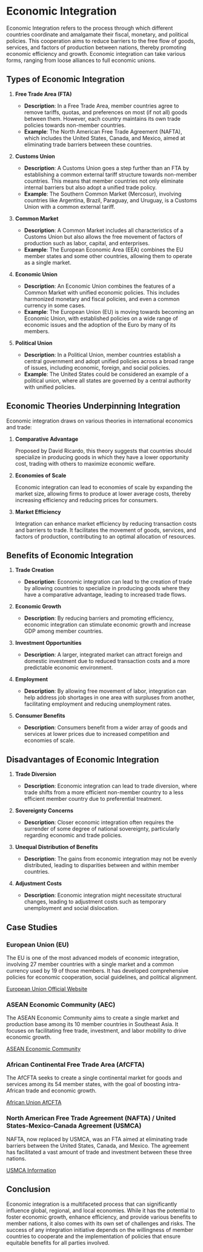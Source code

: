 # Economic Integration

Economic Integration refers to the process through which different countries coordinate and amalgamate their fiscal, monetary, and political policies. This cooperation aims to reduce barriers to the free flow of goods, services, and factors of production between nations, thereby promoting economic efficiency and growth. Economic integration can take various forms, ranging from loose alliances to full economic unions.

## Types of Economic Integration

1. **Free Trade Area (FTA)**

    - **Description**: In a Free Trade Area, member countries agree to remove tariffs, quotas, and preferences on most (if not all) goods between them. However, each country maintains its own trade policies towards non-member countries.
    - **Example**: The North American Free Trade Agreement (NAFTA), which includes the United States, Canada, and Mexico, aimed at eliminating trade barriers between these countries.

2. **Customs Union**

    - **Description**: A Customs Union goes a step further than an FTA by establishing a common external tariff structure towards non-member countries. This means that member countries not only eliminate internal barriers but also adopt a unified trade policy.
    - **Example**: The Southern Common Market (Mercosur), involving countries like Argentina, Brazil, Paraguay, and Uruguay, is a Customs Union with a common external tariff.

3. **Common Market**

    - **Description**: A Common Market includes all characteristics of a Customs Union but also allows the free movement of factors of production such as labor, capital, and enterprises.
    - **Example**: The European Economic Area (EEA) combines the EU member states and some other countries, allowing them to operate as a single market.

4. **Economic Union**

    - **Description**: An Economic Union combines the features of a Common Market with unified economic policies. This includes harmonized monetary and fiscal policies, and even a common currency in some cases.
    - **Example**: The European Union (EU) is moving towards becoming an Economic Union, with established policies on a wide range of economic issues and the adoption of the Euro by many of its members.

5. **Political Union**

    - **Description**: In a Political Union, member countries establish a central government and adopt unified policies across a broad range of issues, including economic, foreign, and social policies.
    - **Example**: The United States could be considered an example of a political union, where all states are governed by a central authority with unified policies.

## Economic Theories Underpinning Integration

Economic integration draws on various theories in international economics and trade:

1. **Comparative Advantage**

    Proposed by David Ricardo, this theory suggests that countries should specialize in producing goods in which they have a lower opportunity cost, trading with others to maximize economic welfare.

2. **Economies of Scale**

    Economic integration can lead to economies of scale by expanding the market size, allowing firms to produce at lower average costs, thereby increasing efficiency and reducing prices for consumers.

3. **Market Efficiency**

    Integration can enhance market efficiency by reducing transaction costs and barriers to trade. It facilitates the movement of goods, services, and factors of production, contributing to an optimal allocation of resources.

## Benefits of Economic Integration

1. **Trade Creation**

    - **Description**: Economic integration can lead to the creation of trade by allowing countries to specialize in producing goods where they have a comparative advantage, leading to increased trade flows.

2. **Economic Growth**

    - **Description**: By reducing barriers and promoting efficiency, economic integration can stimulate economic growth and increase GDP among member countries.

3. **Investment Opportunities**

    - **Description**: A larger, integrated market can attract foreign and domestic investment due to reduced transaction costs and a more predictable economic environment.

4. **Employment**

    - **Description**: By allowing free movement of labor, integration can help address job shortages in one area with surpluses from another, facilitating employment and reducing unemployment rates.

5. **Consumer Benefits**

    - **Description**: Consumers benefit from a wider array of goods and services at lower prices due to increased competition and economies of scale.

## Disadvantages of Economic Integration

1. **Trade Diversion**

    - **Description**: Economic integration can lead to trade diversion, where trade shifts from a more efficient non-member country to a less efficient member country due to preferential treatment.

2. **Sovereignty Concerns**

    - **Description**: Closer economic integration often requires the surrender of some degree of national sovereignty, particularly regarding economic and trade policies.

3. **Unequal Distribution of Benefits**

    - **Description**: The gains from economic integration may not be evenly distributed, leading to disparities between and within member countries.

4. **Adjustment Costs**

    - **Description**: Economic integration might necessitate structural changes, leading to adjustment costs such as temporary unemployment and social dislocation.

## Case Studies

### European Union (EU)

The EU is one of the most advanced models of economic integration, involving 27 member countries with a single market and a common currency used by 19 of those members. It has developed comprehensive policies for economic cooperation, social guidelines, and political alignment.

[European Union Official Website](https://europa.eu/)

### ASEAN Economic Community (AEC)

The ASEAN Economic Community aims to create a single market and production base among its 10 member countries in Southeast Asia. It focuses on facilitating free trade, investment, and labor mobility to drive economic growth.

[ASEAN Economic Community](https://asean.org/asean-economic-community/)

### African Continental Free Trade Area (AfCFTA)

The AfCFTA seeks to create a single continental market for goods and services among its 54 member states, with the goal of boosting intra-African trade and economic growth.

[African Union AfCFTA](https://au.int/en/cfta)

### North American Free Trade Agreement (NAFTA) / United States-Mexico-Canada Agreement (USMCA)

NAFTA, now replaced by USMCA, was an FTA aimed at eliminating trade barriers between the United States, Canada, and Mexico. The agreement has facilitated a vast amount of trade and investment between these three nations.

[USMCA Information](https://ustr.gov/usmca)

## Conclusion

Economic integration is a multifaceted process that can significantly influence global, regional, and local economies. While it has the potential to foster economic growth, enhance efficiency, and provide various benefits to member nations, it also comes with its own set of challenges and risks. The success of any integration initiative depends on the willingness of member countries to cooperate and the implementation of policies that ensure equitable benefits for all parties involved.